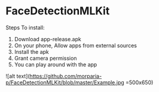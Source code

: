 # FaceDetectionMLKit


Steps To install:
1. Download app-release.apk
2. On your phone, Allow apps from external sources
3. Install the apk
4. Grant camera permission
5. You can play around with the app

![alt text](https://github.com/morparia-p/FaceDetectionMLKit/blob/master/Example.jpg =500x650)
